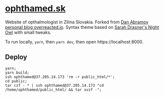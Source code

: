 # [ophthamed.sk](https://www.ophthamed.sk/)

Website of opthalmologist in Zilina Slovakia. Forked from [Dan Abramov personal blog overreacted.io](https://github.com/gaearon/overreacted.io). Syntax theme based on [Sarah Drasner's Night Owl](https://github.com/sdras/night-owl-vscode-theme/) with small tweaks.

To run locally, `yarn`, then `yarn dev`, then open https://localhost:8000.

## Deploy

```
yarn;
yarn build;
ssh ophthamed@37.205.14.173 'rm -r public_html/*';
cd public;
tar czf - * | ssh ophthamed@37.205.14.173 "cd /home/ophthamed/public_html/ && tar xvzf -";
```
